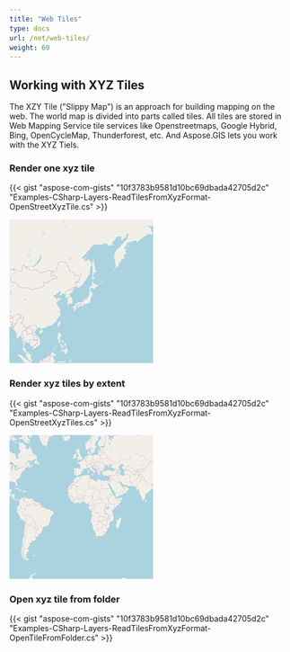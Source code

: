 ```yaml
---
title: "Web Tiles"
type: docs
url: /net/web-tiles/
weight: 60
---
```


## **Working with XYZ Tiles**
The XZY Tile ("Slippy Map") is an approach for building mapping on the web. The world map is divided into parts called tiles. All tiles are stored in Web Mapping Service tile services like Openstreetmaps, Google Hybrid, Bing, OpenCycleMap, Thunderforest, etc. And Aspose.GIS lets you work with the XYZ Tiels.
### **Render one xyz tile**
{{< gist "aspose-com-gists" "10f3783b9581d10bc69dbada42705d2c" "Examples-CSharp-Layers-ReadTilesFromXyzFormat-OpenStreetXyzTile.cs" >}}

![osm xyz tile](osm_tile.png)
### **Render xyz tiles by extent**
{{< gist "aspose-com-gists" "10f3783b9581d10bc69dbada42705d2c" "Examples-CSharp-Layers-ReadTilesFromXyzFormat-OpenStreetXyzTiles.cs" >}}


![osm xyz tiles](osm_tiles.png)
### **Open xyz tile from folder**
{{< gist "aspose-com-gists" "10f3783b9581d10bc69dbada42705d2c" "Examples-CSharp-Layers-ReadTilesFromXyzFormat-OpenTileFromFolder.cs" >}}